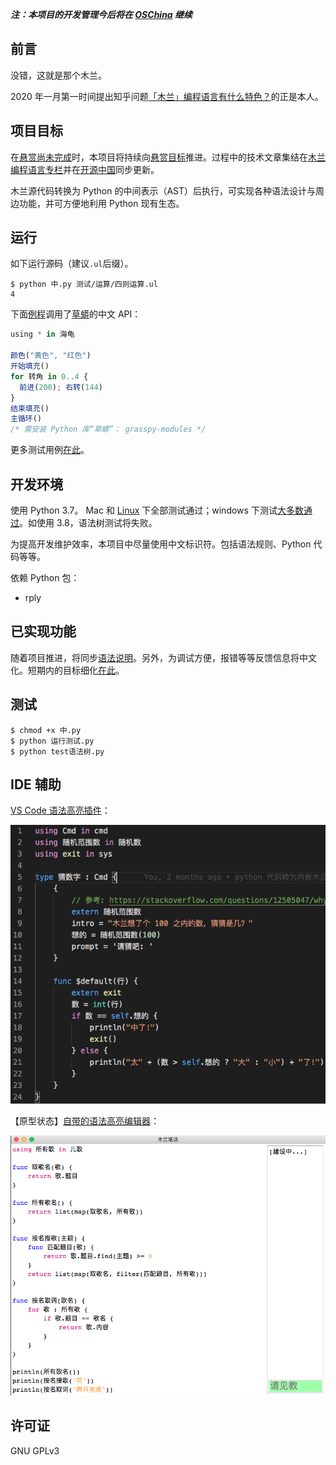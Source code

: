 **_注：本项目的开发管理今后将在 [OSChina](https://www.oschina.net/p/mulan-rework) 继续_**

## 前言
没错，这就是那个木兰。

2020 年一月第一时间提出知乎问题[「木兰」编程语言有什么特色？](https://www.zhihu.com/question/366509495/answer/977696328)的正是本人。

## 项目目标

在[悬赏尚未完成](https://zhuanlan.zhihu.com/p/224600854)时，本项目将持续向[悬赏目标](https://github.com/MulanRevive/bounty/blob/master/%E5%A4%8D%E7%8E%B0%E6%96%87%E6%A1%A3/README.md)推进。过程中的技术文章集结在[木兰编程语言专栏](https://zhuanlan.zhihu.com/ulang)并在[开源中国](https://www.oschina.net/p/mulan-rework)同步更新。

木兰源代码转换为 Python 的中间表示（AST）后执行，可实现各种语法设计与周边功能，并可方便地利用 Python 现有生态。

## 运行

如下运行源码（建议`.ul`后缀）。

```
$ python 中.py 测试/运算/四则运算.ul
4
```

下面[例程](测试/手工测试/草蟒_海龟.ul)调用了[草蟒](https://www.oschina.net/p/grasspy)的中文 API：
```javascript
using * in 海龟

颜色("黄色", "红色")
开始填充()
for 转角 in 0..4 {
  前进(200); 右转(144)
}
结束填充()
主循环()
/* 需安装 Python 库“草蟒”： grasspy-modules */
```

更多测试用例[在此](测试)。

## 开发环境

使用 Python 3.7。 Mac 和 [Linux](https://gitee.com/MulanRevive/mulan-rework/issues/I1U9O3) 下全部测试通过；windows 下测试[大多数通过](https://gitee.com/MulanRevive/mulan-rework/issues/I1U2HP)。如使用 3.8，语法树测试将失败。

为提高开发维护效率，本项目中尽量使用中文标识符。包括语法规则、Python 代码等等。

依赖 Python 包：
- rply

## 已实现功能

随着项目推进，将同步[语法说明](文档/语法说明.md)。另外，为调试方便，报错等等反馈信息将中文化。短期内的目标细化[在此](https://gitee.com/MulanRevive/mulan-rework/issues/I1SEU5)。

## 测试

```
$ chmod +x 中.py
$ python 运行测试.py
$ python test语法树.py
```

## IDE 辅助

[VS Code 语法高亮插件](https://marketplace.visualstudio.com/items?itemName=CodeInChinese.ulang)：

![](https://raw.githubusercontent.com/MulanRevive/ide-extension-vscode/master/%E6%88%AA%E5%9B%BE/%E8%B0%83%E7%94%A8python%E5%BA%93.png)

【原型状态】[自带的语法高亮编辑器](https://gitee.com/MulanRevive/mulan-rework/blob/master/%E6%BC%94%E7%A4%BA%E9%AB%98%E4%BA%AE.py)：

![](https://raw.githubusercontent.com/MulanRevive/bounty/master/%E8%BF%9B%E5%B1%95%E5%B0%8F%E7%BB%93/%E6%88%AA%E5%9B%BE/2020-06-25_mulan%E6%90%9C%E5%84%BF%E6%AD%8C.png)

## 许可证

GNU GPLv3
